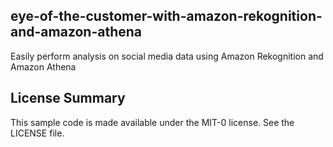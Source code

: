 ## eye-of-the-customer-with-amazon-rekognition-and-amazon-athena

Easily perform analysis on social media data using Amazon Rekognition and Amazon Athena

## License Summary

This sample code is made available under the MIT-0 license. See the LICENSE file.
